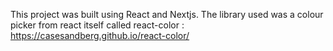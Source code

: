 This project was built using React and Nextjs.
The library used was a colour picker from react itself called react-color : https://casesandberg.github.io/react-color/

